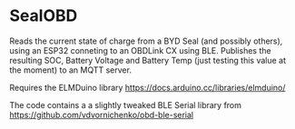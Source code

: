 # SealOBD

Reads the current state of charge from a BYD Seal (and possibly others), using an ESP32 conneting to an OBDLink CX using BLE. Publishes the resulting SOC, Battery Voltage and Battery Temp (just testing this value at the moment) to an MQTT server.

Requires the ELMDuino library https://docs.arduino.cc/libraries/elmduino/ 

The code contains a a slightly tweaked BLE Serial library from https://github.com/vdvornichenko/obd-ble-serial
